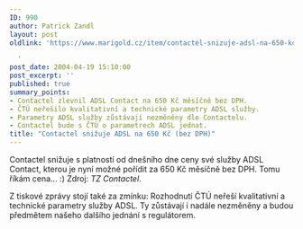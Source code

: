 ```yaml
---
ID: 990
author: Patrick Zandl
layout: post
oldlink: 'https://www.marigold.cz/item/contactel-snizuje-adsl-na-650-kc-bez-dph

  '
post_date: 2004-04-19 15:10:00
post_excerpt: ''
published: true
summary_points:
- Contactel zlevnil ADSL Contact na 650 Kč měsíčně bez DPH.
- ČTÚ neřešilo kvalitativní a technické parametry ADSL služby.
- Parametry ADSL služby zůstávají nezměněny dle Contactelu.
- Contactel bude s ČTÚ o parametrech ADSL jednat.
title: "Contactel snižuje ADSL na 650 Kč (bez DPH)"
---
```


<p>
Contactel snižuje s platností od dnešního dne ceny své služby ADSL Contact, kterou je nyní možné pořídit za 650 Kč měsíčně bez DPH. Tomu říkám cena... :) Zdroj: <EM>TZ Contactel</EM>. </p>

<p>
Z tiskové zprávy stojí také za zmínku: Rozhodnutí ČTÚ neřeší kvalitativní a technické parametry služby ADSL. Ty zůstávají i nadále nezměněny a budou předmětem našeho dalšího jednání s&#160;regulátorem.</p>